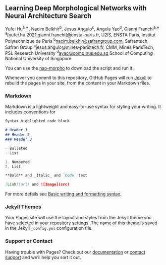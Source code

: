 ## Learning Deep Morphological Networks with Neural Architecture Search
Yufei Hu<sup>a,∗</sup>, Nacim Belkhir<sup>b</sup>, Jesus Angulo<sup>c</sup>, Angela Yao<sup>d</sup>, Gianni Franchi<sup>a,∗</sup>
<sup>a</sup>[yufei.hu.2021,gianni.franchi]@ensta-paris.fr, U2IS, ENSTA Paris, Institut Polytechnique de Paris
<sup>b</sup>nacim.belkhir@safrangroup.com, Safrantech, Safran Group <sup>c</sup>jesus.angulo@mines-paristech.fr, CMM, Mines ParisTech, PSL Research University <sup>d</sup>ayao@comp.nus.edu.sg,School of Computing National University of Singapore

You can use the [nao-morpho](https://github.com/nao-morpho/nao-morpho.github.io) to download the script and run it.

Whenever you commit to this repository, GitHub Pages will run [Jekyll](https://jekyllrb.com/) to rebuild the pages in your site, from the content in your Markdown files.

### Markdown

Markdown is a lightweight and easy-to-use syntax for styling your writing. It includes conventions for

```markdown
Syntax highlighted code block

# Header 1
## Header 2
### Header 3

- Bulleted
- List

1. Numbered
2. List

**Bold** and _Italic_ and `Code` text

[Link](url) and ![Image](src)
```

For more details see [Basic writing and formatting syntax](https://docs.github.com/en/github/writing-on-github/getting-started-with-writing-and-formatting-on-github/basic-writing-and-formatting-syntax).

### Jekyll Themes

Your Pages site will use the layout and styles from the Jekyll theme you have selected in your [repository settings](https://github.com/nao-morpho/nao-morpho.github.io/settings/pages). The name of this theme is saved in the Jekyll `_config.yml` configuration file.

### Support or Contact

Having trouble with Pages? Check out our [documentation](https://docs.github.com/categories/github-pages-basics/) or [contact support](https://support.github.com/contact) and we’ll help you sort it out.
